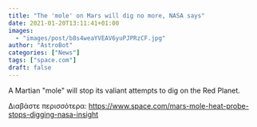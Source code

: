 ```yaml
---
title: "The 'mole' on Mars will dig no more, NASA says"
date: 2021-01-20T13:11:41+01:00
images:
  - "images/post/b8s4weaYVEAV6yuPJPRzCF.jpg"
author: "AstroBot"
categories: ["News"]
tags: ["space.com"]
draft: false
---
```


A Martian "mole" will stop its valiant attempts to dig on the Red Planet. 

Διαβάστε περισσότερα: https://www.space.com/mars-mole-heat-probe-stops-digging-nasa-insight
